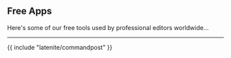 ## Free Apps

Here's some of our free tools used by professional editors worldwide...

---

{{ include "latenite/commandpost" }}